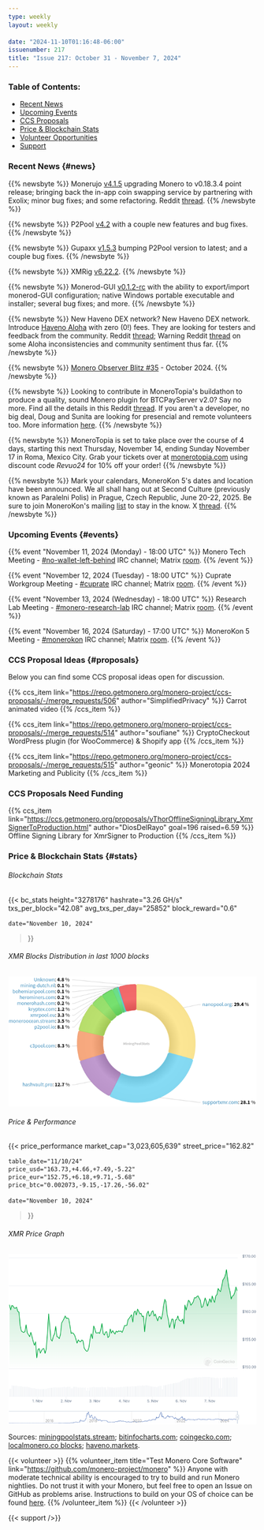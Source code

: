 ```yaml
---
type: weekly
layout: weekly

date: "2024-11-10T01:16:48-06:00"
issuenumber: 217
title: "Issue 217: October 31 - November 7, 2024"
---
```


### Table of Contents:

- [Recent News](#news)
- [Upcoming Events](#events)
- [CCS Proposals](#proposals)
- [Price & Blockchain Stats](#stats)
- [Volunteer Opportunities](#volunteer)
- [Support](#support)

### Recent News {#news}

{{% newsbyte %}}
Monerujo [v4.1.5](https://github.com/m2049r/xmrwallet/releases/tag/v4.1.5) upgrading Monero to v0.18.3.4 point release; bringing back the in-app coin swapping service by partnering with Exolix; minor bug fixes; and some refactoring. Reddit [thread](https://redlib.zaggy.nl/r/Monerujo/comments/1gn8d5o/inapp_exchanges_are_back/).
{{% /newsbyte %}}

{{% newsbyte %}}
P2Pool [v4.2](https://github.com/SChernykh/p2pool/releases/tag/v4.2) with a couple new features and bug fixes.
{{% /newsbyte %}}

{{% newsbyte %}}
Gupaxx [v1.5.3](https://github.com/Cyrix126/gupaxx/releases/tag/v1.5.3) bumping P2Pool version to latest; and a couple bug fixes.
{{% /newsbyte %}}

{{% newsbyte %}}
XMRig [v6.22.2](https://github.com/xmrig/xmrig/releases/tag/v6.22.2).
{{% /newsbyte %}}

{{% newsbyte %}}
Monerod-GUI [v0.1.2-rc](https://github.com/everoddandeven/monerod-gui/releases/tag/v0.1.2-rc) with the ability to export/import monerod-GUI configuration; native Windows portable executable and installer; several bug fixes; and more.
{{% /newsbyte %}}

{{% newsbyte %}}
New Haveno DEX network? New Haveno DEX network. Introduce [Haveno Aloha](https://haveno-aloha.com/) with zero (0!) fees. They are looking for testers and feedback from the community. Reddit [thread](https://redlib.zaggy.nl/r/Monero/comments/1gmei8g/launching_haveno_aloha_new_haveno_network/); Warning Reddit [thread](https://redlib.zaggy.nl/r/Monero/comments/1gln8b9/warning_aioha_haveno_network_shady_hotheads/) on some Aloha inconsistencies and community sentiment thus far.
{{% /newsbyte %}}

{{% newsbyte %}}
[Monero Observer Blitz #35](https://monero.observer/monero-observer-blitz-october-2024/) - October 2024.
{{% /newsbyte %}}

{{% newsbyte %}}
Looking to contribute in MoneroTopia's buildathon to produce a quality, sound Monero plugin for BTCPayServer v2.0? Say no more. Find all the details in this Reddit [thread](https://redlib.zaggy.nl/r/Monero/comments/1gh5zfh/monerotopia24_hackathon_all_4_days_of_conference/). If you aren't a developer, no big deal, Doug and Sunita are looking for presencial and remote volunteers too. More information [here](https://redlib.zaggy.nl/r/Monero/comments/1ghenez/monerotopia24_conference_in_mexico_city_needs/).
{{% /newsbyte %}}

{{% newsbyte %}}
MoneroTopia is set to take place over the course of 4 days, starting this next Thursday, November 14, ending Sunday November 17 in Roma, Mexico City. Grab your tickets over at [monerotopia.com](https://monerotopia.com/) using discount code _Revuo24_ for 10% off your order!
{{% /newsbyte %}}

{{% newsbyte %}}
Mark your calendars, MoneroKon 5's dates and location have been announced. We all shall hang out at Second Culture (previously known as Paralelni Polis) in Prague, Czech Republic, June 20-22, 2025. Be sure to join MoneroKon's mailing [list](https://monerokon.org/) to stay in the know. X [thread](https://xcancel.com/MoneroKon/status/1855490013334491189).
{{% /newsbyte %}}

### Upcoming Events {#events}

{{% event "November 11, 2024 (Monday) - 18:00 UTC" %}}
Monero Tech Meeting - [#no-wallet-left-behind](irc://irc.libera.chat/#no-wallet-left-behind) IRC channel; Matrix [room](https://matrix.to/#/#no-wallet-left-behind:monero.social).
{{% /event %}}

{{% event "November 12, 2024 (Tuesday) - 18:00 UTC" %}}
Cuprate Workgroup Meeting - [#cuprate](irc://irc.libera.chat/#cuprate) IRC channel; Matrix [room](https://matrix.to/#/#cuprate:monero.social).
{{% /event %}}

{{% event "November 13, 2024 (Wednesday) - 18:00 UTC" %}}
Research Lab Meeting - [#monero-research-lab](irc://irc.libera.chat/#monero-research-lab) IRC channel; Matrix [room](https://matrix.to/#/#monero-research-lab:monero.social).
{{% /event %}}

{{% event "November 16, 2024 (Saturday) - 17:00 UTC" %}}
MoneroKon 5 Meeting - [#monerokon](irc://irc.libera.chat/#monerokon) IRC channel; Matrix [room](https://matrix.to/#/#monerokon:matrix.org).
{{% /event %}}

### CCS Proposal Ideas {#proposals}

Below you can find some CCS proposal ideas open for discussion.

{{% ccs_item link="https://repo.getmonero.org/monero-project/ccs-proposals/-/merge_requests/506" author="SimplifiedPrivacy" %}}
Carrot animated video
{{% /ccs_item %}}

{{% ccs_item link="https://repo.getmonero.org/monero-project/ccs-proposals/-/merge_requests/514" author="soufiane" %}}
CryptoCheckout WordPress plugin (for WooCommerce) & Shopify app 
{{% /ccs_item %}}

{{% ccs_item link="https://repo.getmonero.org/monero-project/ccs-proposals/-/merge_requests/515" author="geonic" %}}
Monerotopia 2024 Marketing and Publicity 
{{% /ccs_item %}}

### CCS Proposals Need Funding

{{% ccs_item link="https://ccs.getmonero.org/proposals/vThorOfflineSigningLibrary_XmrSignerToProduction.html" author="DiosDelRayo" goal=196 raised=6.59 %}}
Offline Signing Library for XmrSigner to Production
{{% /ccs_item %}}

### Price & Blockchain Stats {#stats}

###### Blockchain Stats

{{< bc_stats
	height="3278176"
	hashrate="3.26 GH/s"
	txs_per_block="42.08"
	avg_txs_per_day="25852"
	block_reward="0.6"

	date="November 10, 2024"
>}}

###### XMR Blocks Distribution in last 1000 blocks

![Hashrate Pool Distribution Pie Chart](./hash.png)

###### Price & Performance

{{< price_performance
	market_cap="3,023,605,639"
	street_price="162.82"

	table_date="11/10/24"
	price_usd="163.73,+4.66,+7.49,-5.22"
	price_eur="152.75,+6.18,+9.71,-5.68"
	price_btc="0.002073,-9.15,-17.26,-56.02"

	date="November 10, 2024"
>}}

###### XMR Price Graph

![XMR Price Graph](./price.png)

Sources: [miningpoolstats.stream](https://miningpoolstats.stream/monero); [bitinfocharts.com](https://bitinfocharts.com/monero/); [coingecko.com](https://www.coingecko.com/en/coins/monero); [localmonero.co blocks](https://localmonero.co/blocks); [haveno.markets](https://haveno.markets/).

{{< volunteer >}}
{{% volunteer_item title="Test Monero Core Software" link="https://github.com/monero-project/monero" %}}
Anyone with moderate technical ability is encouraged to try to build and run Monero nightlies. Do not trust it with your Monero, but feel free to open an Issue on GitHub as problems arise. Instructions to build on your OS of choice can be found [here](https://github.com/monero-project/monero#compiling-monero-from-source). 
{{% /volunteer_item %}}
{{< /volunteer >}}

{{< support />}}
